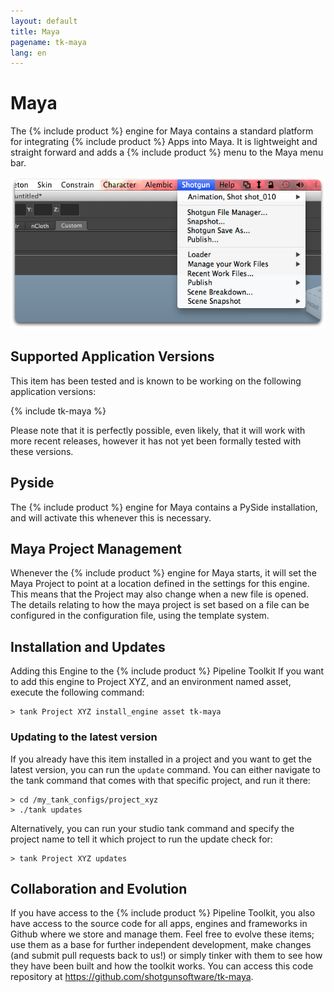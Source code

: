 ```yaml
---
layout: default
title: Maya
pagename: tk-maya
lang: en
---
```


# Maya

The {% include product %} engine for Maya contains a standard platform for integrating {% include product %} Apps into Maya. It is lightweight and straight forward and adds a {% include product %} menu to the Maya menu bar.

![Engine](../images/engines/maya_menu.png)

## Supported Application Versions

This item has been tested and is known to be working on the following application versions: 

{% include tk-maya %}

Please note that it is perfectly possible, even likely, that it will work with more recent releases, however it has not yet been formally tested with these versions.

## Pyside

The {% include product %} engine for Maya contains a PySide installation, and will activate this whenever this is necessary.

## Maya Project Management

Whenever the {% include product %} engine for Maya starts, it will set the Maya Project to point at a location defined in the settings for this engine. This means that the Project may also change when a new file is opened. The details relating to how the maya project is set based on a file can be configured in the configuration file, using the template system.

## Installation and Updates

Adding this Engine to the {% include product %} Pipeline Toolkit
If you want to add this engine to Project XYZ, and an environment named asset, execute the following command:

```
> tank Project XYZ install_engine asset tk-maya
```

### Updating to the latest version

If you already have this item installed in a project and you want to get the latest version, you can run the `update` command. You can either navigate to the tank command that comes with that specific project, and run it there:

```
> cd /my_tank_configs/project_xyz
> ./tank updates
```

Alternatively, you can run your studio tank command and specify the project name to tell it which project to run the update check for:

```
> tank Project XYZ updates
```

## Collaboration and Evolution

If you have access to the {% include product %} Pipeline Toolkit, you also have access to the source code for all apps, engines and frameworks in Github where we store and manage them. Feel free to evolve these items; use them as a base for further independent development, make changes (and submit pull requests back to us!) or simply tinker with them to see how they have been built and how the toolkit works. You can access this code repository at https://github.com/shotgunsoftware/tk-maya.





